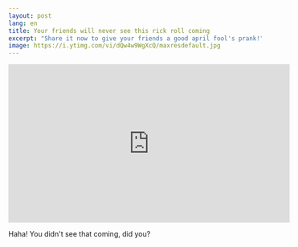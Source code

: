 ```yaml
---
layout: post
lang: en
title: Your friends will never see this rick roll coming
excerpt: "Share it now to give your friends a good april fool's prank!"
image: https://i.ytimg.com/vi/dQw4w9WgXcQ/maxresdefault.jpg
---
```


<iframe width="560" height="315" src="https://www.youtube-nocookie.com/embed/DLzxrzFCyOs?showinfo=0&start=0&autoplay=1" frameborder="0" allow="autoplay; encrypted-media" allowfullscreen></iframe>

Haha! You didn't see that coming, did you?
